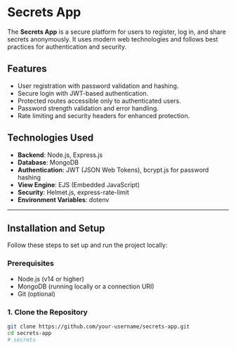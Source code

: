 # Secrets App

The **Secrets App** is a secure platform for users to register, log in, and share secrets anonymously. It uses modern web technologies and follows best practices for authentication and security.

## Features
- User registration with password validation and hashing.
- Secure login with JWT-based authentication.
- Protected routes accessible only to authenticated users.
- Password strength validation and error handling.
- Rate limiting and security headers for enhanced protection.

## Technologies Used
- **Backend**: Node.js, Express.js
- **Database**: MongoDB
- **Authentication**: JWT (JSON Web Tokens), bcrypt.js for password hashing
- **View Engine**: EJS (Embedded JavaScript)
- **Security**: Helmet.js, express-rate-limit
- **Environment Variables**: dotenv

---

## Installation and Setup

Follow these steps to set up and run the project locally:

### Prerequisites
- Node.js (v14 or higher)
- MongoDB (running locally or a connection URI)
- Git (optional)

### 1. Clone the Repository
```bash
git clone https://github.com/your-username/secrets-app.git
cd secrets-app
# secrets
